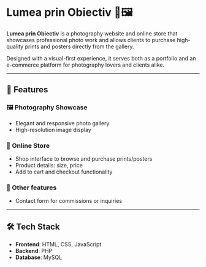 # Lumea prin Obiectiv 📸🖼️

**Lumea prin Obiectiv** is a photography website and online store that showcases professional photo work and allows clients to purchase high-quality prints and posters directly from the gallery.

Designed with a visual-first experience, it serves both as a portfolio and an e-commerce platform for photography lovers and clients alike.

---

## 🌟 Features

### 🖼️ Photography Showcase
- Elegant and responsive photo gallery
- High-resolution image display

### 🛒 Online Store
- Shop interface to browse and purchase prints/posters
- Product details: size, price
- Add to cart and checkout functionality

### 🧾 Other features
- Contact form for commissions or inquiries

---

## 🛠️ Tech Stack

- **Frontend**: HTML, CSS, JavaScript
- **Backend**: PHP
- **Database**: MySQL
